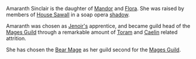 Amaranth Sinclair is the daughter of [Mandor](MandorOfSawall) and [Flora](FlorimelOfOberon).  She was raised by members of [House Sawall](ChaosHouses#sawall) in a soap opera [shadow](ShadowPlaces).

Amaranth was chosen as [Jenoir's](JenoirOfMages) apprentice, and became guild head of the [Mages Guild](MagesGuild) through a remarkable amount of [Toram](ToramOfMages) and [Caelin](CaelinOfLaetatio) related attrition.

She has chosen the [Bear Mage](BearMage) as her guild second for the [Mages Guild](MagesGuild).
